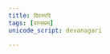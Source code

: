 ```yaml
---  
title: दिवस्परि  
tags: [वात्सप्रम्]
unicode_script: devanagari  

---  
```


<div class="js_include" url="/vedAH/Rk/shAkalam/saMhitA/10/045_divaspari/"  newLevelForH1="2" includeTitle="false"> </div>  
